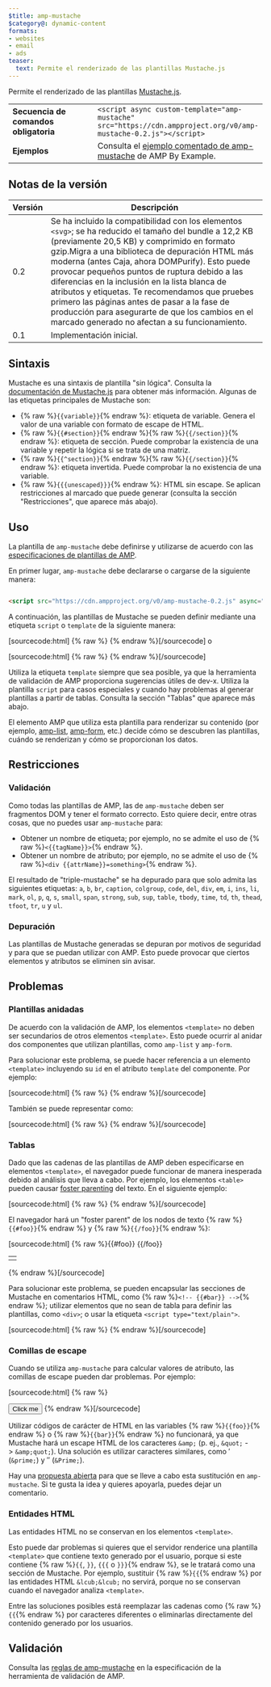 ```yaml
---
$title: amp-mustache
$category@: dynamic-content
formats:
- websites
- email
- ads
teaser:
  text: Permite el renderizado de las plantillas Mustache.js
---
```




<!--
       Copyright 2016 The AMP HTML Authors. All Rights Reserved.

       Licensed under the Apache License, Version 2.0 (the "License");
     you may not use this file except in compliance with the License.
     You may obtain a copy of the License at

     http://www.apache.org/licenses/LICENSE-2.0

     Unless required by applicable law or agreed to in writing, software
     distributed under the License is distributed on an "AS-IS" BASIS,
     WITHOUT WARRANTIES OR CONDITIONS OF ANY KIND, either express or implied.
     See the License for the specific language governing permissions and
     limitations under the License.
-->



Permite el renderizado de las plantillas [Mustache.js](https://github.com/janl/mustache.js/).

<table>
  <tr>
    <td width="40%"><strong>Secuencia de comandos obligatoria</strong></td>
    <td>
      <div>
        <code>&lt;script async custom-template="amp-mustache" src="https://cdn.ampproject.org/v0/amp-mustache-0.2.js">&lt;/script></code>
      </div>
    </td>
  </tr>
  <tr>
    <td width="40%"><strong>Ejemplos</strong></td>
    <td>Consulta el <a href="https://ampbyexample.com/components/amp-mustache/">ejemplo comentado de amp-mustache</a> de AMP By Example.</td>
  </tr>
</table>


## Notas de la versión

| Versión | Descripción |
|-------|-----|
| 0.2 | Se ha incluido la compatibilidad con los elementos `<svg>`; se ha reducido el tamaño del bundle a 12,2 KB (previamente 20,5 KB) y comprimido en formato gzip.Migra a una biblioteca de depuración HTML más moderna (antes Caja, ahora DOMPurify). Esto puede provocar pequeños puntos de ruptura debido a las diferencias en la inclusión en la lista blanca de atributos y etiquetas. Te recomendamos que pruebes primero las páginas antes de pasar a la fase de producción para asegurarte de que los cambios en el marcado generado no afectan a su funcionamiento. |
| 0.1 | Implementación inicial. |

## Sintaxis

Mustache es una sintaxis de plantilla "sin lógica". Consulta la [documentación de Mustache.js](https://github.com/janl/mustache.js/) para obtener más información. Algunas de las etiquetas principales de Mustache son:

* {% raw %}`{{variable}}`{% endraw %}: etiqueta de variable. Genera el valor de una variable con formato de escape de HTML.
* {% raw %}`{{#section}}`{% endraw %}{% raw %}`{{/section}}`{% endraw %}: etiqueta de sección. Puede comprobar la existencia de una variable y repetir la lógica si se trata de una matriz.
* {% raw %}`{{^section}}`{% endraw %}{% raw %}`{{/section}}`{% endraw %}: etiqueta invertida. Puede comprobar la no existencia de una variable.
* {% raw %}`{{{unescaped}}}`{% endraw %}: HTML sin escape. Se aplican restricciones al marcado que puede generar (consulta la sección "Restricciones", que aparece más abajo).

## Uso

La plantilla de `amp-mustache` debe definirse y utilizarse de acuerdo con las [especificaciones de plantillas de AMP](https://github.com/ampproject/amphtml/blob/master/spec/amp-html-templates.md).

En primer lugar, `amp-mustache` debe declararse o cargarse de la siguiente manera:

```html

<script src="https://cdn.ampproject.org/v0/amp-mustache-0.2.js" async="" custom-template="amp-mustache"></script>
```

A continuación, las plantillas de Mustache se pueden definir mediante una etiqueta `script` o `template` de la siguiente manera:

[sourcecode:html]
{% raw %}<!-- Con la etiqueta `template`. -->
<template type="amp-mustache">
  Hello {{world}}!
</template>
{% endraw %}[/sourcecode]
o

<!-- Con la etiqueta `script`. -->
[sourcecode:html]
{% raw %}<script type="text/plain" template="amp-mustache">
  Hello {{world}}!
</script>
{% endraw %}[/sourcecode]

Utiliza la etiqueta `template` siempre que sea posible, ya que la herramienta de validación de AMP proporciona sugerencias útiles de dev-x. Utiliza la plantilla `script` para casos especiales y cuando hay problemas al generar plantillas a partir de tablas. Consulta la sección "Tablas" que aparece más abajo.

El elemento AMP que utiliza esta plantilla para renderizar su contenido (por ejemplo, [amp-list](amp-list.md), [amp-form](amp-form.md), etc.) decide cómo se descubren las plantillas, cuándo se renderizan y cómo se proporcionan los datos.

## Restricciones

### Validación

Como todas las plantillas de AMP, las de `amp-mustache` deben ser fragmentos DOM y tener el formato correcto. Esto quiere decir, entre otras cosas, que no puedes usar `amp-mustache` para:

* Obtener un nombre de etiqueta; por ejemplo, no se admite el uso de {% raw %}`<{{tagName}}>`{% endraw %}.
* Obtener un nombre de atributo; por ejemplo, no se admite el uso de {% raw %}`<div {{attrName}}=something>`{% endraw %}.

El resultado de "triple-mustache" se ha depurado para que solo admita las siguientes etiquetas: `a`, `b`, `br`, `caption`, `colgroup`, `code`, `del`, `div`, `em`, `i`, `ins`, `li`, `mark`, `ol`, `p`, `q`, `s`, `small`, `span`, `strong`, `sub`, `sup`, `table`, `tbody`, `time`, `td`, `th`, `thead`, `tfoot`, `tr`, `u` y `ul`.

### Depuración

Las plantillas de Mustache generadas se depuran por motivos de seguridad y para que se puedan utilizar con AMP. Esto puede provocar que ciertos elementos y atributos se eliminen sin avisar.

## Problemas

### Plantillas anidadas

De acuerdo con la validación de AMP, los elementos `<template>` no deben ser secundarios de otros elementos `<template>`. Esto puede ocurrir al anidar dos componentes que utilizan plantillas, como `amp-list` y `amp-form`.

Para solucionar este problema, se puede hacer referencia a un elemento `<template>` incluyendo su `id` en el atributo `template` del componente. Por ejemplo:

[sourcecode:html]
{% raw %}<amp-list id="myList" src="https://foo.com/list.json">
  <template type="amp-mustache">
    <div>{{title}}</div>
  </template>
</amp-list>
{% endraw %}[/sourcecode]

También se puede representar como:

[sourcecode:html]
{% raw %}<!-- Externalize templates to avoid nesting. -->
<template type="amp-mustache" id="myTemplate">
  <div>{{title}}</div>
</template>

<amp-list id="myList" src="https://foo.com/list.json" template="myTemplate">
</amp-list>
{% endraw %}[/sourcecode]

### Tablas

Dado que las cadenas de las plantillas de AMP deben especificarse en elementos `<template>`, el navegador puede funcionar de manera inesperada debido al análisis que lleva a cabo. Por ejemplo, los elementos `<table>` pueden causar [foster parenting](https://www.w3.org/TR/html5/syntax.html#unexpected-markup-in-tables) del texto. En el siguiente ejemplo:

[sourcecode:html]
{% raw %}<template type="amp-mustache">
  <table>
    <tr>
      {{#foo}}<td></td>{{/foo}}
  </tr>
</table>
</template>
{% endraw %}[/sourcecode]

El navegador hará un "foster parent" de los nodos de texto {% raw %}`{{#foo}}`{% endraw %} y {% raw %}`{{/foo}}`{% endraw %}:

[sourcecode:html]
{% raw %}{{#foo}}
{{/foo}}

<table>
  <tr>
    <td></td>
  </tr>
</table>
{% endraw %}[/sourcecode]

Para solucionar este problema, se pueden encapsular las secciones de Mustache en comentarios HTML, como {% raw %}`<!-- {{#bar}} -->`{% endraw %}; utilizar elementos que no sean de tabla para definir las plantillas, como `<div>`; o usar la etiqueta `<script type="text/plain">`.

[sourcecode:html]
{% raw %}<script type="text/plain" template="amp-mustache">
  <table>
    <tr>
      {{#foo}}<td></td>{{/foo}}
  </tr>
</table>
</script>
{% endraw %}[/sourcecode]

### Comillas de escape

Cuando se utiliza `amp-mustache` para calcular valores de atributo, las comillas de escape pueden dar problemas. Por ejemplo:

[sourcecode:html]
{% raw %}<template type="amp-mustache">
</template></p><!-- A double-quote (") in foo will cause malformed HTML. -->
<amp-img alt="{{foo}}" src="example.jpg" width="100" height="100"></amp-img>

<!-- A single-quote (') or double-quote (") in bar will cause an AMP runtime parse error. -->
<button on="tap:AMP.setState({foo: &#39;{{bar}}&#39;})">Click me</button>
</template>
{% endraw %}[/sourcecode]

Utilizar códigos de carácter de HTML en las variables {% raw %}`{{foo}}`{% endraw %} o {% raw %}`{{bar}}`{% endraw %} no funcionará, ya que Mustache hará un escape HTML de los caracteres `&amp;` (p. ej., `&quot;` -&gt; `&amp;quot;`). Una solución es utilizar caracteres similares, como ′ (`&prime;`) y ″ (`&Prime;`).

Hay una [propuesta abierta](https://github.com/ampproject/amphtml/issues/8395) para que se lleve a cabo esta sustitución en `amp-mustache`. Si te gusta la idea y quieres apoyarla, puedes dejar un comentario.

### Entidades HTML

Las entidades HTML no se conservan en los elementos `<template>`.

Esto puede dar problemas si quieres que el servidor renderice una plantilla `<template>` que contiene texto generado por el usuario, porque si este contiene {% raw %}`{{`, `}}`, `{{{` o `}}}`{% endraw %}, se le tratará como una sección de Mustache. Por ejemplo, sustituir {% raw %}`{{`{% endraw %} por las entidades HTML `&lcub;&lcub;` no servirá, porque no se conservan cuando el navegador analiza `<template>`.

Entre las soluciones posibles está reemplazar las cadenas como {% raw %}`{{`{% endraw %} por caracteres diferentes o eliminarlas directamente del contenido generado por los usuarios.

## Validación

Consulta las [reglas de amp-mustache](https://github.com/ampproject/amphtml/blob/master/extensions/amp-mustache/validator-amp-mustache.protoascii) en la especificación de la herramienta de validación de AMP.
